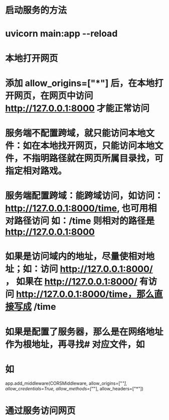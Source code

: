 # 启动服务的方法
# uvicorn main:app --reload


# 本地打开网页
# 添加 allow_origins=["*"] 后，在本地打开网页，在网页中访问 http://127.0.0.1:8000 才能正常访问
# 服务端不配置跨域，就只能访问本地文件：如在本地找开网页，只能访问本地文件，不指明路径就在网页所属目录找，可指定相对路戏。
# 服务端配置跨域：能跨域访问，如访问：http://127.0.0.1:8000/time, 也可用相对路径访问 如：/time  则相对的路径是 http://127.0.0.1:8000


# 如果是访问域内的地址，尽量使相对地址；如：访问 http://127.0.0.1:8000/ ， 如果在 http://127.0.0.1:8000/ 有访问 http://127.0.0.1:8000/time，那么直接写成 /time

# 如果是配置了服务器，那么是在网络地址作为根地址，再寻找# 对应文件，如
# 如
app.add_middleware(CORSMiddleware, allow_origins=["*"], allow_credentials=True, allow_methods=["*"], allow_headers=["*"])

# 通过服务访问网页